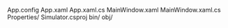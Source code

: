 App.config
App.xaml
App.xaml.cs
MainWindow.xaml
MainWindow.xaml.cs
Properties/
Simulator.csproj
bin/
obj/